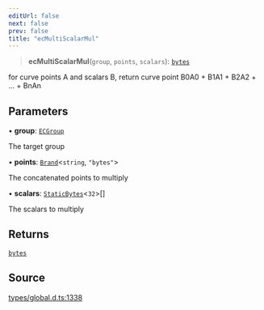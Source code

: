 ```yaml
---
editUrl: false
next: false
prev: false
title: "ecMultiScalarMul"
---
```


> **ecMultiScalarMul**(`group`, `points`, `scalars`): [`bytes`](../type-aliases/bytes.md)

for curve points A and scalars B, return curve point B0A0 + B1A1 + B2A2 + ... + BnAn

## Parameters

• **group**: [`ECGroup`](../type-aliases/ECGroup.md)

The target group

• **points**: [`Brand`](../type-aliases/Brand.md)\<`string`, `"bytes"`\>

The concatenated points to multiply

• **scalars**: [`StaticBytes`](../type-aliases/StaticBytes.md)\<`32`\>[]

The scalars to multiply

## Returns

[`bytes`](../type-aliases/bytes.md)

## Source

[types/global.d.ts:1338](https://github.com/algorandfoundation/tealscript/blob/e015f8b0/types/global.d.ts#L1338)
